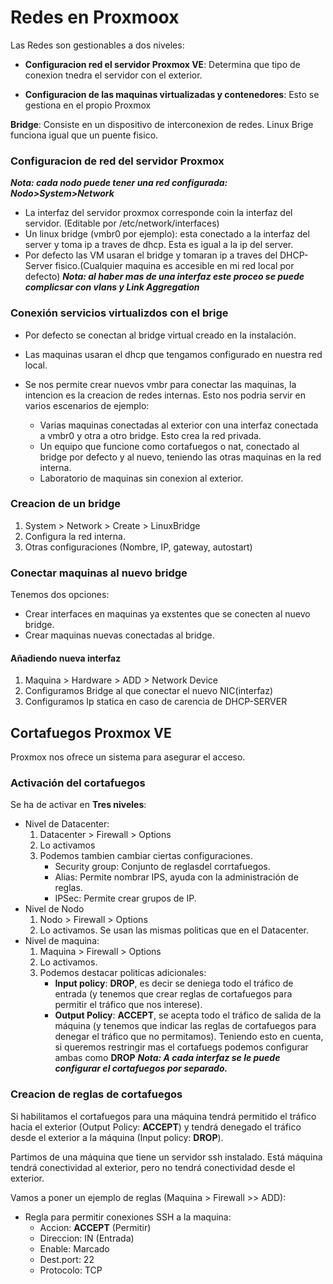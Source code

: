 # Redes en Proxmoox

Las Redes son gestionables a dos niveles:
* **Configuracion red el servidor Proxmox VE**: Determina que tipo de conexion tnedra el servidor con el exterior.

* **Configuracion de las maquinas virtualizadas y contenedores**: Esto se gestiona en el propio Proxmox

**Bridge**: Consiste en un dispositivo de interconexion de redes. Linux Brige funciona igual que un puente fisico.

### Configuracion de red del servidor Proxmox

***Nota: cada nodo puede tener una red configurada: Nodo>System>Network***

* La interfaz del servidor proxmox corresponde coin la interfaz del servidor. (Editable por /etc/network/interfaces)
* Un linux bridge (vmbr0 por ejemplo): esta conectado a la interfaz del server y toma ip a traves de dhcp. Esta es igual a la ip del server.
* Por defecto las VM usaran el bridge y tomaran ip a traves del DHCP-Server fisico.(Cualquier maquina es accesible en mi red local por defecto)
 ***Nota: al haber mas de una interfaz este proceo se puede complicsar con vlans y Link Aggregation***

### Conexión servicios virtualizdos con el brige

* Por defecto se conectan al bridge virtual creado en la instalación.
* Las maquinas usaran el dhcp que tengamos configurado en nuestra red local.

* Se nos permite crear nuevos vmbr para conectar las maquinas, la intencion es la creacion de redes internas. Esto nos podria servir en varios escenarios de ejemplo:
    * Varias maquinas conectadas al exterior  con una interfaz conectada a vmbr0 y otra a otro bridge.  Esto crea la red privada.
    * Un equipo que funcione como cortafuegos o nat, conectado al bridge por defecto y al nuevo, teniendo las otras maquinas en la red interna.
    * Laboratorio de maquinas sin conexion al exterior.

### Creacion de un bridge
1. System > Network > Create > LinuxBridge
2. Configura la red interna.
3. Otras configuraciones (Nombre, IP, gateway, autostart)

### Conectar maquinas al nuevo bridge
Tenemos dos opciones:

* Crear interfaces en maquinas ya exstentes que se conecten al nuevo bridge.
* Crear maquinas nuevas conectadas al bridge.

#### Añadiendo nueva interfaz
1. Maquina > Hardware > ADD > Network Device
2. Configuramos Bridge al que conectar el nuevo NIC(interfaz)
3. Configuramos Ip statica en caso de carencia de DHCP-SERVER

## Cortafuegos Proxmox VE
Proxmox nos ofrece un sistema para asegurar el acceso.

### Activación del cortafuegos
Se ha de activar en **Tres niveles**:

* Nivel de Datacenter: 
    1. Datacenter > Firewall > Options
    2. Lo activamos
    3. Podemos tambien cambiar ciertas configuraciones.
        * Security group: Conjunto de reglasdel corrtafuegos.
        * Alias: Permite nombrar IPS, ayuda con la administración de reglas.
        * IPSec: Permite crear grupos de IP.
* Nivel de Nodo
    1. Nodo > Firewall > Options
    2. Lo activamos. Se usan las mismas politicas que en el Datacenter.
* Nivel de maquina:
    1. Maquina > Firewall > Options
    2. Lo activamos.
    3. Podemos destacar politicas adicionales:
        * **Input policy**: **DROP**, es decir se deniega todo el tráfico de entrada (y tenemos que crear reglas de cortafuegos para permitir el tráfico que nos interese).
        * **Output Policy**: **ACCEPT**, se acepta todo el tráfico de salida de la máquina (y tenemos que indicar las reglas de cortafuegos para denegar el tráfico que no permitamos).
        Teniendo esto en cuenta, si queremos restringir mas el cortafuegs podemos configurar ambas como **DROP**
    ***Nota: A cada interfaz se le puede configurar el cortafuegos por separado.***

### Creacion de reglas de cortafuegos
Si habilitamos el cortafuegos para una máquina tendrá permitido el tráfico hacia el exterior (Output Policy: **ACCEPT**) y tendrá denegado el tráfico desde el exterior a la máquina (Input policy: **DROP**).

Partimos de una máquina que tiene un servidor ssh instalado. Está máquina tendrá conectividad al exterior, pero no tendrá conectividad desde el exterior. 

Vamos a poner un ejemplo de reglas (Maquina > Firewall >> ADD):

* Regla para permitir conexiones SSH a la maquina:
    * Accion: **ACCEPT** (Permitir)
    * Direccion: IN (Entrada)
    * Enable: Marcado
    * Dest.port: 22
    * Protocolo: TCP
